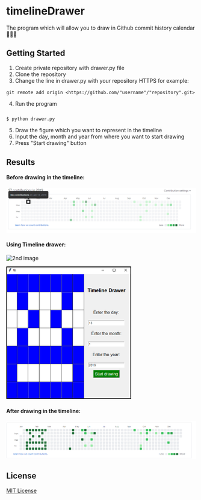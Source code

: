 # timelineDrawer
The program which will allow you to draw in Github commit history calendar🎨📆👾


## Getting Started
 1. Create private repository with drawer.py file 
 2. Clone the repository
 3. Change the line in drawer.py with your repository HTTPS for example: 
  ```
git remote add origin <https://github.com/"username"/"repository".git>
```
 4. Run the program
##### 
```
$ python drawer.py
```
 5. Draw the figure which you want to represent in the timeline
 6. Input the day, month and year from where you want to start drawing
 7. Press "Start drawing" button


## Results 
#### Before drawing in the timeline:
![1st image](usedImages/1.png)

#### Using Timeline drawer:
![2nd image]()

<img src="usedImages/second.png" alt="2ndImage" width="332" height="351">
 

#### After drawing in the timeline:
![3rd image](usedImages/3.png)






## License
[MIT License](https://choosealicense.com/licenses/mit/)
